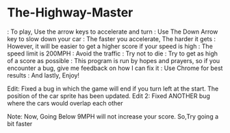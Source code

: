 # The-Highway-Master
: To play, Use the arrow keys to accelerate and turn
: Use The Down Arrow key to slow down your car
: The faster you accelerate, The harder it gets
: However, it will be easier to get a higher score if your speed is high
: The speed limit is 200MPH
: Avoid the traffic 
: Try not to die
: Try to get as high of a score as possible 
: This program is run by hopes and prayers, so if you encounter a bug, give me feedback on how I can fix it
: Use Chrome for best results 
: And lastly, Enjoy!

Edit: Fixed a bug in which the game will end if you turn left at the start. The position of the car sprite has been updated.
Edit 2: Fixed ANOTHER bug where the cars would overlap each other

Note: Now, Going Below 9MPH will not increase your score. So,Try going a bit faster
 
